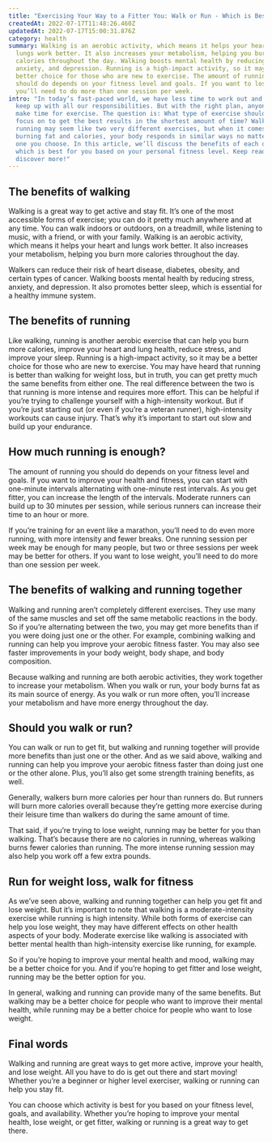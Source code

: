 ```yaml
---
title: "Exercising Your Way to a Fitter You: Walk or Run - Which is Best For You?"
createdAt: 2022-07-17T11:48:26.460Z
updatedAt: 2022-07-17T15:00:31.876Z
category: health
summary: Walking is an aerobic activity, which means it helps your heart and
  lungs work better. It also increases your metabolism, helping you burn more
  calories throughout the day. Walking boosts mental health by reducing stress,
  anxiety, and depression. Running is a high-impact activity, so it may be a
  better choice for those who are new to exercise. The amount of running you
  should do depends on your fitness level and goals. If you want to lose weight,
  you’ll need to do more than one session per week.
intro: "In today’s fast-paced world, we have less time to work out and still
  keep up with all our responsibilities. But with the right plan, anyone can
  make time for exercise. The question is: What type of exercise should you
  focus on to get the best results in the shortest amount of time? Walking or
  running may seem like two very different exercises, but when it comes to
  burning fat and calories, your body responds in similar ways no matter which
  one you choose. In this article, we’ll discuss the benefits of each one and
  which is best for you based on your personal fitness level. Keep reading to
  discover more!"
---
```


## The benefits of walking

Walking is a great way to get active and stay fit. It’s one of the most accessible forms of exercise; you can do it pretty much anywhere and at any time. You can walk indoors or outdoors, on a treadmill, while listening to music, with a friend, or with your family. Walking is an aerobic activity, which means it helps your heart and lungs work better. It also increases your metabolism, helping you burn more calories throughout the day.

Walkers can reduce their risk of heart disease, diabetes, obesity, and certain types of cancer. Walking boosts mental health by reducing stress, anxiety, and depression. It also promotes better sleep, which is essential for a healthy immune system.

## The benefits of running

Like walking, running is another aerobic exercise that can help you burn more calories, improve your heart and lung health, reduce stress, and improve your sleep. Running is a high-impact activity, so it may be a better choice for those who are new to exercise. You may have heard that running is better than walking for weight loss, but in truth, you can get pretty much the same benefits from either one. The real difference between the two is that running is more intense and requires more effort. This can be helpful if you’re trying to challenge yourself with a high-intensity workout. But if you’re just starting out (or even if you’re a veteran runner), high-intensity workouts can cause injury. That’s why it’s important to start out slow and build up your endurance.

## How much running is enough?

The amount of running you should do depends on your fitness level and goals. If you want to improve your health and fitness, you can start with one-minute intervals alternating with one-minute rest intervals. As you get fitter, you can increase the length of the intervals. Moderate runners can build up to 30 minutes per session, while serious runners can increase their time to an hour or more.

If you’re training for an event like a marathon, you’ll need to do even more running, with more intensity and fewer breaks. One running session per week may be enough for many people, but two or three sessions per week may be better for others.
If you want to lose weight, you’ll need to do more than one session per week.

## The benefits of walking and running together

Walking and running aren’t completely different exercises. They use many of the same muscles and set off the same metabolic reactions in the body. So if you’re alternating between the two, you may get more benefits than if you were doing just one or the other. For example, combining walking and running can help you improve your aerobic fitness faster. You may also see faster improvements in your body weight, body shape, and body composition.

Because walking and running are both aerobic activities, they work together to increase your metabolism. When you walk or run, your body burns fat as its main source of energy. As you walk or run more often, you’ll increase your metabolism and have more energy throughout the day.

## Should you walk or run?

You can walk or run to get fit, but walking and running together will provide more benefits than just one or the other. And as we said above, walking and running can help you improve your aerobic fitness faster than doing just one or the other alone. Plus, you’ll also get some strength training benefits, as well.

Generally, walkers burn more calories per hour than runners do. But runners will burn more calories overall because they’re getting more exercise during their leisure time than walkers do during the same amount of time.

That said, if you’re trying to lose weight, running may be better for you than walking. That’s because there are no calories in running, whereas walking burns fewer calories than running. The more intense running session may also help you work off a few extra pounds.

## Run for weight loss, walk for fitness

As we’ve seen above, walking and running together can help you get fit and lose weight. But it’s important to note that walking is a moderate-intensity exercise while running is high intensity. While both forms of exercise can help you lose weight, they may have different effects on other health aspects of your body. Moderate exercise like walking is associated with better mental health than high-intensity exercise like running, for example.

So if you’re hoping to improve your mental health and mood, walking may be a better choice for you. And if you’re hoping to get fitter and lose weight, running may be the better option for you.

In general, walking and running can provide many of the same benefits. But walking may be a better choice for people who want to improve their mental health, while running may be a better choice for people who want to lose weight.

## Final words

Walking and running are great ways to get more active, improve your health, and lose weight. All you have to do is get out there and start moving! Whether you’re a beginner or higher level exerciser, walking or running can help you stay fit.

You can choose which activity is best for you based on your fitness level, goals, and availability. Whether you’re hoping to improve your mental health, lose weight, or get fitter, walking or running is a great way to get there.
